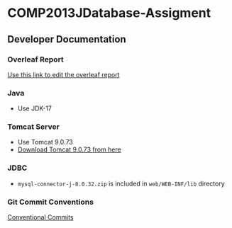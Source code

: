 # COMP2013JDatabase-Assigment

## Developer Documentation

### Overleaf Report
[Use this link to edit the overleaf report](https://cn.overleaf.com/project/642bfe14efb96a354b3f2ce5)

### Java
- Use JDK-17

### Tomcat Server
- Use Tomcat 9.0.73
- [Download Tomcat 9.0.73 from here](https://tomcat.apache.org/download-90.cgi)

### JDBC
- `mysql-connector-j-8.0.32.zip` is included in `web/WEB-INF/lib` directory

### Git Commit Conventions
[Conventional Commits](https://www.conventionalcommits.org/en/v1.0.0/)